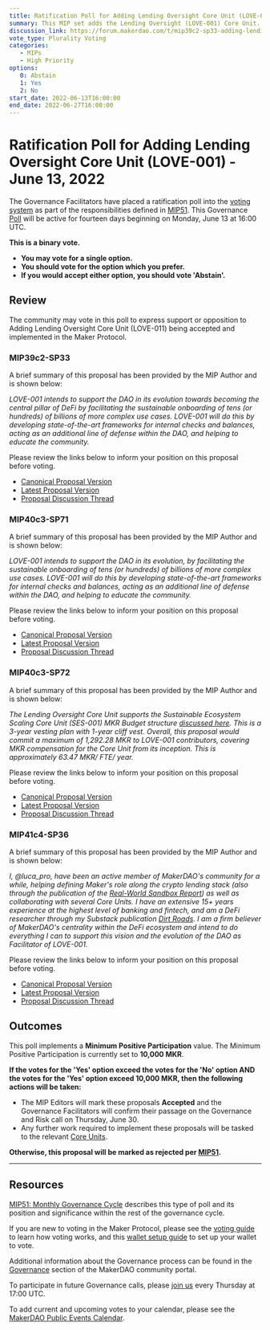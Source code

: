 ```yaml
---
title: Ratification Poll for Adding Lending Oversight Core Unit (LOVE-001) - June 13, 2022
summary: This MIP set adds the Lending Oversight (LOVE-001) Core Unit.
discussion_link: https://forum.makerdao.com/t/mip39c2-sp33-adding-lending-oversight-core-unit-love-001/15098
vote_type: Plurality Voting
categories:
   - MIPs
   - High Priority
options:
   0: Abstain
   1: Yes
   2: No
start_date: 2022-06-13T16:00:00
end_date: 2022-06-27T16:00:00
---
```

# Ratification Poll for Adding Lending Oversight Core Unit (LOVE-001) - June 13, 2022

The Governance Facilitators have placed a ratification poll into the [voting system](https://vote.makerdao.com/polling) as part of the responsibilities defined in [MIP51](https://mips.makerdao.com/mips/details/MIP51). This Governance [Poll](https://community-development.makerdao.com/en/learn/governance/on-chain-gov) will be active for fourteen days beginning on Monday, June 13 at 16:00 UTC.

**This is a binary vote.**
- **You may vote for a single option.**
- **You should vote for the option which you prefer.**
- **If you would accept either option, you should vote 'Abstain'.**

## Review

The community may vote in this poll to express support or opposition to Adding Lending Oversight Core Unit (LOVE-011) being accepted and implemented in the Maker Protocol.

### MIP39c2-SP33

A brief summary of this proposal has been provided by the MIP Author and is shown below:

*LOVE-001 intends to support the DAO in its evolution towards becoming the central pillar of DeFi by facilitating the sustainable onboarding of tens (or hundreds) of billions of more complex use cases. LOVE-001 will do this by developing state-of-the-art frameworks for internal checks and balances, acting as an additional line of defense within the DAO, and helping to educate the community.*

Please review the links below to inform your position on this proposal before voting.
* [Canonical Proposal Version](https://github.com/makerdao/mips/commit/7b9969b1f37fe8544872804d0276d25dedeeb8f2)
* [Latest Proposal Version](https://mips.makerdao.com/mips/details/MIP39c2SP33)
* [Proposal Discussion Thread](https://forum.makerdao.com/t/mip39c2-sp33-adding-lending-oversight-core-unit-love-001/15098)

### MIP40c3-SP71

A brief summary of this proposal has been provided by the MIP Author and is shown below:

*LOVE-001 intends to support the DAO in its evolution, by facilitating the sustainable onboarding of tens (or hundreds) of billions of more complex use cases. LOVE-001 will do this by developing state-of-the-art frameworks for internal checks and balances, acting as an additional line of defense within the DAO, and helping to educate the community.*

Please review the links below to inform your position on this proposal before voting.
* [Canonical Proposal Version](https://github.com/makerdao/mips/commit/cb788a1a5ba3d59202425918a8c98d904f4bce23)
* [Latest Proposal Version](https://mips.makerdao.com/mips/details/MIP40c3SP71)
* [Proposal Discussion Thread](https://forum.makerdao.com/t/mip40c3-sp71-lending-oversight-core-unit-dai-budget-love-001/15103)

### MIP40c3-SP72

A brief summary of this proposal has been provided by the MIP Author and is shown below:

*The Lending Oversight Core Unit supports the Sustainable Ecosystem Scaling Core Unit (SES-001) MKR Budget structure [discussed here](https://forum.makerdao.com/t/pre-mip-discussion-an-alternative-mkr-compensation-plan/8000). This is a 3-year vesting plan with 1-year cliff vest. Overall, this proposal would commit a maximum of 1,292.28 MKR to LOVE-001 contributors, covering MKR compensation for the Core Unit from its inception. This is approximately 63.47 MKR/ FTE/ year.*

Please review the links below to inform your position on this proposal before voting.
* [Canonical Proposal Version](https://github.com/makerdao/mips/commit/626570f9e3e20708f6223a463b6e839259e91c76)
* [Latest Proposal Version](https://mips.makerdao.com/mips/details/MIP40c3SP72)
* [Proposal Discussion Thread](https://forum.makerdao.com/t/mip40c3-sp72-lending-oversight-core-unit-mkr-budget-love-001/15104)

### MIP41c4-SP36

A brief summary of this proposal has been provided by the MIP Author and is shown below:

*I, @luca_pro, have been an active member of MakerDAO's community for a while, helping defining Maker's role along the crypto lending stack (also through the publication of the [Real-World Sandbox Report](https://forum.makerdao.com/t/real-world-sandbox-final-deliverable-for-consultation-round/11915?u=luca_pro)) as well as collaborating with several Core Units. I have an extensive 15+ years experience at the highest level of banking and fintech, and am a DeFi researcher through my Substack publication [Dirt Roads](https://dirtroads.substack.com/). I am a firm believer of MakerDAO's centrality within the DeFi ecosystem and intend to do everything I can to support this vision and the evolution of the DAO as Facilitator of LOVE-001.*

Please review the links below to inform your position on this proposal before voting.
* [Canonical Proposal Version](https://github.com/makerdao/mips/commit/626570f9e3e20708f6223a463b6e839259e91c76)
* [Latest Proposal Version](https://mips.makerdao.com/mips/details/MIP41c4SP36)
* [Proposal Discussion Thread](https://forum.makerdao.com/t/mip41c4-sp36-facilitator-onboarding-lending-oversight-core-unit-love-001/15105)

## Outcomes

This poll implements a **Minimum Positive Participation** value. The Minimum Positive Participation is currently set to **10,000 MKR**.

**If the votes for the 'Yes' option exceed the votes for the 'No' option AND the votes for the 'Yes' option exceed 10,000 MKR, then the following actions will be taken:**
* The MIP Editors will mark these proposals **Accepted** and the Governance Facilitators will confirm their passage on the Governance and Risk call on Thursday, June 30.
* Any further work required to implement these proposals will be tasked to the relevant [Core Units](https://mips.makerdao.com/mips/details/MIP38#mip38c2-core-unit-state).

**Otherwise, this proposal will be marked as rejected per [MIP51](https://mips.makerdao.com/mips/details/MIP51#mip51c2-ratification-poll).**

---

## Resources

[MIP51: Monthly Governance Cycle](https://mips.makerdao.com/mips/details/MIP51) describes this type of poll and its position and significance within the rest of the governance cycle.

If you are new to voting in the Maker Protocol, please see the [voting guide](https://community-development.makerdao.com/en/learn/governance/how-voting-works/) to learn how voting works, and this [wallet setup guide](https://community-development.makerdao.com/en/learn/governance/voting-setup/) to set up your wallet to vote.

Additional information about the Governance process can be found in the [Governance](https://community-development.makerdao.com/en/learn/governance) section of the MakerDAO community portal.

To participate in future Governance calls, please [join us](https://github.com/makerdao/community/tree/master/governance/governance-and-risk-meetings) every Thursday at 17:00 UTC.

To add current and upcoming votes to your calendar, please see the [MakerDAO Public Events Calendar](https://calendar.google.com/calendar/embed?src=makerdao.com_3efhm2ghipksegl009ktniomdk%40group.calendar.google.com&ctz=UTC&mode=week&showCalendars=0&showPrint=0).
